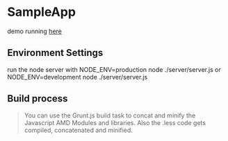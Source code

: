 SampleApp
=========================

demo running [here](http://moolen.aries.uberspace.de/boilerplate/)

## Environment Settings
run the node server with 
	NODE_ENV=production node ./server/server.js
or
	NODE_ENV=development node ./server/server.js

	
## Build process
> You can use the Grunt.js build task to concat and minify the Javascript AMD Modules and libraries. Also the .less code gets compiled, concatenated and minified.